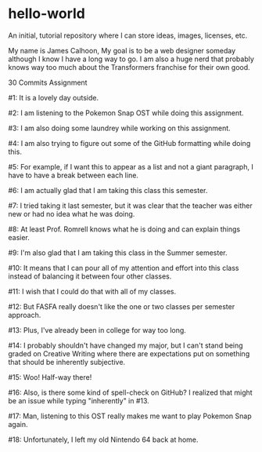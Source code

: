 # hello-world
An initial, tutorial repository where I can store ideas, images, licenses, etc. 

My name is James Calhoon, My goal is to be a web designer someday although I know I have a long way to go.
I am also a huge nerd that probably knows way too much about the Transformers franchise for their own good. 

30 Commits Assignment

#1: It is a lovely day outside.

#2: I am listening to the Pokemon Snap OST while doing this assignment.

#3: I am also doing some laundrey while working on this assignment.

#4: I am also trying to figure out some of the GitHub formatting while doing this.

#5: For example, if I want this to appear as a list and not a giant paragraph, I have to have a break between each line.

#6: I am actually glad that I am taking this class this semester.

#7: I tried taking it last semester, but it was clear that the teacher was either new or had no idea what he was doing.

#8: At least Prof. Romrell knows what he is doing and can explain things easier.

#9: I'm also glad that I am taking this class in the Summer semester.

#10: It means that I can pour all of my attention and effort into this class instead of balancing it between four other classes.

#11: I wish that I could do that with all of my classes.

#12: But FASFA really doesn't like the one or two classes per semester approach.

#13: Plus, I've already been in college for way too long.

#14: I probably shouldn't have changed my major, but I can't stand being graded on Creative Writing where there are expectations put on something that should be inherently subjective.

#15: Woo! Half-way there!

#16: Also, is there some kind of spell-check on GitHub? I realized that might be an issue while typing "inherently" in #13.

#17: Man, listening to this OST really makes me want to play Pokemon Snap again.

#18: Unfortunately, I left my old Nintendo 64 back at home.
